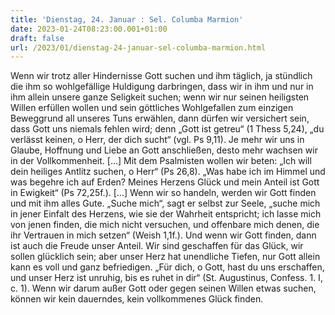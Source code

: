 ```yaml
---
title: 'Dienstag, 24. Januar : Sel. Columba Marmion'
date: 2023-01-24T08:23:00.001+01:00
draft: false
url: /2023/01/dienstag-24-januar-sel-columba-marmion.html
---
```


Wenn wir trotz aller Hindernisse Gott suchen und ihm täglich, ja stündlich die ihm so wohlgefällige Huldigung darbringen, dass wir in ihm und nur in ihm allein unsere ganze Seligkeit suchen; wenn wir nur seinen heiligsten Willen erfüllen wollen und sein göttliches Wohlgefallen zum einzigen Beweggrund all unseres Tuns erwählen, dann dürfen wir versichert sein, dass Gott uns niemals fehlen wird; denn „Gott ist getreu“ (1 Thess 5,24), „du verlässt keinen, o Herr, der dich sucht“ (vgl. Ps 9,11). Je mehr wir uns in Glaube, Hoffnung und Liebe an Gott anschließen, desto mehr wachsen wir in der Vollkommenheit. \[…\] Mit dem Psalmisten wollen wir beten: „Ich will dein heiliges Antlitz suchen, o Herr“ (Ps 26,8). „Was habe ich im Himmel und was begehre ich auf Erden? Meines Herzens Glück und mein Anteil ist Gott in Ewigkeit“ (Ps 72,25f.). \[…\] Wenn wir so handeln, werden wir Gott finden und mit ihm alles Gute. „Suche mich“, sagt er selbst zur Seele, „suche mich in jener Einfalt des Herzens, wie sie der Wahrheit entspricht; ich lasse mich von jenen finden, die mich nicht versuchen, und offenbare mich denen, die ihr Vertrauen in mich setzen“ (Weish 1,1f.). Und wenn wir Gott finden, dann ist auch die Freude unser Anteil. Wir sind geschaffen für das Glück, wir sollen glücklich sein; aber unser Herz hat unendliche Tiefen, nur Gott allein kann es voll und ganz befriedigen. „Für dich, o Gott, hast du uns erschaffen, und unser Herz ist unruhig, bis es ruhet in dir“ (St. Augustinus, Confess. 1. I, c. 1). Wenn wir darum außer Gott oder gegen seinen Willen etwas suchen, können wir kein dauerndes, kein vollkommenes Glück finden.
